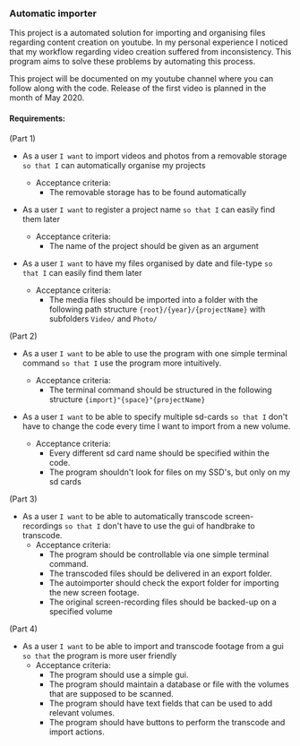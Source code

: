 
### Automatic importer  

This project is a automated solution for importing and organising files regarding content creation on youtube. In my personal experience I noticed that my workflow regarding video creation suffered from inconsistency. This program aims to solve these problems by automating this process. 

This project will be documented on my youtube channel where you can follow along with the code. Release of the first video is planned in the month of May 2020.



#### Requirements:

(Part 1)

- As a user `I want` to import videos and photos from a removable storage `so that I` can automatically organise my projects  
    - Acceptance criteria: 
        - The removable storage has to be found automatically

- As a user `I want` to register a project name `so that I` can easily find them later   
    - Acceptance criteria:
        - The name of the project should be given as an argument

- As a user `I want` to have my files organised by date and file-type `so that I` can easily find them later   
    - Acceptance criteria:
        - The media files should be imported into a folder with the following path structure `{root}/{year}/{projectName}` with subfolders `Video/` and `Photo/`

(Part 2)
    
- As a user `I want` to be able to use the program with one simple terminal command `so that I` use the program more intuitively.
    - Acceptance criteria:
        - The terminal command should be structured in the following structure `{import}"{space}"{projectName}`

- As a user `I want` to be able to specify multiple sd-cards `so that I` don't have to change the code every time I want to import from a new volume.
    - Acceptance criteria:
        - Every different sd card name should be specified within the code.
        - The program shouldn't look for files on my SSD's, but only on my sd cards

(Part 3)

- As a user `I want` to be able to automatically transcode screen-recordings `so that I` don't have to use the gui of handbrake to transcode.    
    - Acceptance criteria:   
        - The program should be controllable via one simple terminal command.
        - The transcoded files should be delivered in an export folder.
        - The autoimporter should check the export folder for importing the new screen footage.
        - The original screen-recording files should be backed-up on a specified volume
        
(Part 4)

- As a user `I want` to be able to import and transcode footage from a gui `so that` the program is more user friendly
    - Acceptance criteria:
        - The program should use a simple gui.
        - The program should maintain a database or file with the volumes that are supposed to be scanned.
        - The program should have text fields that can be used to add relevant volumes.
        - The program should have buttons to perform the transcode and import actions.
        
